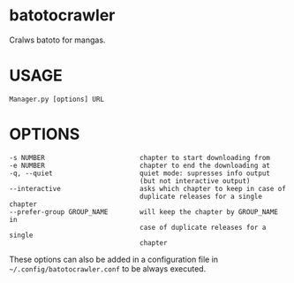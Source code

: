 batotocrawler
=============

Cralws batoto for mangas.

# USAGE
    Manager.py [options] URL

# OPTIONS
    -s NUMBER                        chapter to start downloading from
    -e NUMBER                        chapter to end the downloading at
    -q, --quiet                      quiet mode: supresses info output
                                     (but not interactive output)
    --interactive                    asks which chapter to keep in case of
                                     duplicate releases for a single chapter
    --prefer-group GROUP_NAME        will keep the chapter by GROUP_NAME in
                                     case of duplicate releases for a single
                                     chapter

These options can also be added in a configuration file in `~/.config/batotocrawler.conf` to be always executed.